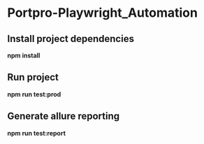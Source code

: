 # Portpro-Playwright_Automation

## Install project dependencies

**npm install**

## Run project

**npm run test:prod**

## Generate allure reporting

**npm run test:report**
